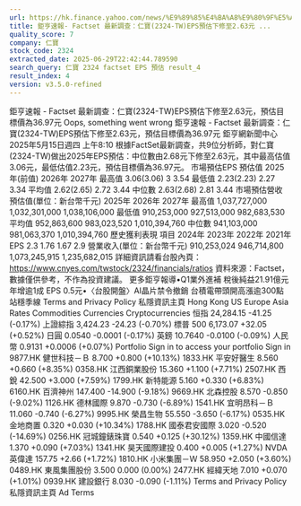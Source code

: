 ```yaml
---
url: https://hk.finance.yahoo.com/news/%E9%89%85%E4%BA%A8%E9%80%9F%E5%A0%B1-factset-%E6%9C%80%E6%96%B0%E8%AA%BF%E6%9F%A5-%E4%BB%81%E5%AF%B6-2324-001027705.html
title: 鉅亨速報- Factset 最新調查：仁寶(2324-TW)EPS預估下修至2.63元 ...
quality_score: 7
company: 仁寶
stock_code: 2324
extracted_date: 2025-06-29T22:42:44.789590
search_query: 仁寶 2324 factset EPS 預估 result_4
result_index: 4
version: v3.5.0-refined
---
```


鉅亨速報 - Factset 最新調查：仁寶(2324-TW)EPS預估下修至2.63元，預估目標價為36.97元
Oops, something went wrong
鉅亨速報 - Factset 最新調查：仁寶(2324-TW)EPS預估下修至2.63元，預估目標價為36.97元
鉅亨網新聞中心
2025年5月15日週四 上午8:10
根據FactSet最新調查，共9位分析師，對仁寶(2324-TW)做出2025年EPS預估：中位數由2.68元下修至2.63元，其中最高估值3.06元，最低估值2.23元，預估目標價為36.97元。 市場預估EPS
預估值
2025年(前值)
2026年
2027年
最高值
3.06(3.06)
3
3.54
最低值
2.23(2.23)
2.27
3.34
平均值
2.62(2.65)
2.72
3.44
中位數
2.63(2.68)
2.81
3.44
市場預估營收
預估值(單位：新台幣千元)
2025年
2026年
2027年
最高值
1,037,727,000
1,032,301,000
1,038,106,000
最低值
910,253,000
927,513,000
982,683,530
平均值
952,863,600
983,023,520
1,010,394,760
中位數
941,103,000
981,063,370
1,010,394,760
歷史獲利表現
項目
2024年
2023年
2022年
2021年
EPS
2.3
1.76
1.67
2.9
營業收入(單位：新台幣千元)
910,253,024
946,714,800
1,073,245,915
1,235,682,015
詳細資訊請看台股內頁：https://www.cnyes.com/twstock/2324/financials/ratios 資料來源：Factset，數據僅供參考，不作為投資建議。 更多鉅亨報導•Q1業外進補 稅後純益21.91億元年增逾1成 EPS 0.5元•〈台股開盤〉AI晶片禁令撤銷 台積電帶頭開高漲逾300點站穩季線
Terms
and Privacy Policy
私隱資訊主頁
Hong Kong
US
Europe
Asia
Rates
Commodities
Currencies
Cryptocurrencies
恒指
24,284.15 -41.25 (-0.17%)
上證綜指
3,424.23 -24.23 (-0.70%)
標普 500
6,173.07 +32.05 (+0.52%)
日圓
0.0540 -0.0001 (-0.17%)
英鎊
10.7640 -0.0100 (-0.09%)
人民幣
0.9131 +0.0006 (+0.07%)
Portfolio
Sign in to access your portfolio Sign in
9877.HK 健世科技－Ｂ 8.700 +0.800 (+10.13%)
1833.HK 平安好醫生 8.560 +0.660 (+8.35%)
0358.HK 江西銅業股份 15.360 +1.100 (+7.71%)
2507.HK 西銳 42.500 +3.000 (+7.59%)
1799.HK 新特能源 5.160 +0.330 (+6.83%)
6160.HK 百濟神州 147.400 -14.900 (-9.18%)
9669.HK 北森控股 8.570 -0.850 (-9.02%)
1126.HK 德林國際 9.870 -0.730 (-6.89%)
1541.HK 宜明昂科－Ｂ 11.060 -0.740 (-6.27%)
9995.HK 榮昌生物 55.550 -3.650 (-6.17%)
0535.HK 金地商置 0.320 +0.030 (+10.34%)
1788.HK 國泰君安國際 3.020 -0.520 (-14.69%)
0256.HK 冠城鐘錶珠寶 0.540 +0.125 (+30.12%)
1359.HK 中國信達 1.370 +0.090 (+7.03%)
1341.HK 昊天國際建投 0.400 +0.005 (+1.27%)
NVDA 英偉達 157.75 +2.66 (+1.72%)
1810.HK 小米集團－Ｗ 58.950 +2.050 (+3.60%)
0489.HK 東風集團股份 3.500 0.000 (0.00%)
2477.HK 經緯天地 7.010 +0.070 (+1.01%)
0939.HK 建設銀行 8.030 -0.090 (-1.11%)
Terms
and Privacy Policy
私隱資訊主頁
Ad Terms